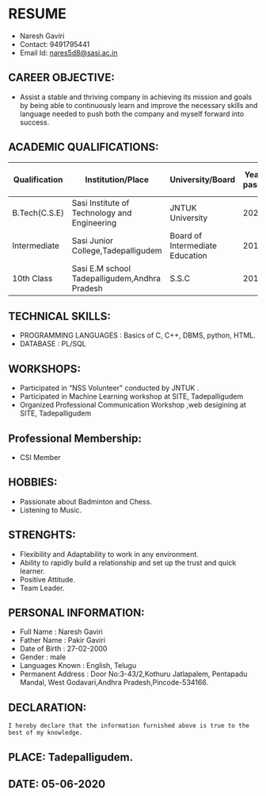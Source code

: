 # RESUME
- Naresh Gaviri
- Contact: 9491795441
- Email Id: nares5d8@sasi.ac.in

## CAREER OBJECTIVE:
  - Assist a  stable and thriving company in achieving its mission and goals by being able  to  continuously learn and  improve the necessary skills and language needed to push both the company and myself forward into success.
  
## ACADEMIC QUALIFICATIONS:


 |Qualification|Institution/Place|University/Board|Year of passing|Percentage of Marks/CGPA|
 |---|------|-|-------|-|
 |B.Tech(C.S.E)|Sasi Institute of Technology and Engineering|JNTUK University|2021|7.20
 |Intermediate|Sasi Junior College,Tadepalligudem|Board of Intermediate Education|2017|88.1%|
 |10th Class|Sasi E.M school Tadepalligudem,Andhra Pradesh|S.S.C|2015|9.0|

## TECHNICAL SKILLS:
  - PROGRAMMING LANGUAGES    :  Basics of  C, C++, DBMS, python, HTML.
  - DATABASE			           : PL/SQL

## WORKSHOPS:
  -	Participated in “NSS Volunteer" conducted by JNTUK .
  -	Participated in Machine Learning workshop at SITE, Tadepalligudem
  -	Organized Professional Communication Workshop ,web desigining at SITE, Tadepalligudem

## Professional Membership:
  -	CSI Member 
## HOBBIES:
  -	Passionate about Badminton and Chess.
  -	Listening to Music.

## STRENGHTS:
  -	Flexibility and Adaptability to work in any environment.
  -	Ability to rapidly build a relationship and set up the trust and quick learner.
  -	Positive Attitude.
  -	Team Leader.

## PERSONAL INFORMATION:
  - Full Name       :   Naresh Gaviri
  - Father Name		:	Pakir Gaviri
  - Date of Birth		:	27-02-2000
  - Gender			:    	male
  - Languages Known	:	English, Telugu
  - Permanent Address	:	Door No:3-43/2,Kothuru Jatlapalem, Pentapadu Mandal, West Godavari,Andhra Pradesh,Pincode-534166.
## DECLARATION:
    I hereby declare that the information furnished above is true to the best of my knowledge.
## PLACE:   Tadepalligudem.
## DATE:     05-06-2020                                                                              


